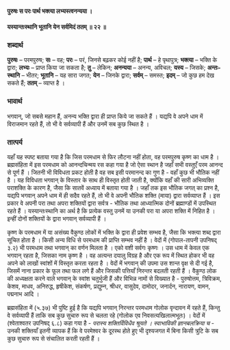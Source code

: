 #### पुरुषः स परः पार्थ भक्त्या लभ्यस्त्वनन्यया ।
#### यस्यान्तःस्थानि भूतानि येन सर्वमिदं ततम् ॥ २२ ॥

### शब्दार्थ

**पुरुषः** – परमपुरुष; **सः** – वह; **परः** – परं, जिनसे बढ़कर कोई नहीं है; **पार्थ** – हे पृथापुत्र; **भक्त्या** – भक्ति के द्वारा; **लभ्यः** – प्राप्त किया जा सकता है; **तु** – लेकिन; **अनन्यया** – अनन्य, अविचल; **यस्य** – जिसके; **अन्तः-स्थानि** – भीतर; **भूतानि** – यह सारा जगत; **येन** – जिनके द्वारा; **सर्वम्** – समस्त; **इदम्** – जो कुछ हम देख सकते हैं; **ततम्** – व्याप्त है ।

### भावार्थ

भगवान्, जो सबसे महान हैं, अनन्य भक्ति द्वारा ही प्राप्त किये जा सकते हैं । यद्यपि वे अपने धाम में विराजमान रहते हैं, तो भी वे सर्वव्यापी हैं और उनमें सब कुछ स्थित है ।

### तात्पर्य

यहाँ यह स्पष्ट बताया गया है कि जिस परमधाम से फिर लौटना नहीं होता, वह परमपुरुष कृष्ण का धाम है । ब्रह्मसंहिता में इस परमधाम को आनन्दचिन्मय रस कहा गया है जो ऐसा स्थान है जहाँ सभी वस्तुएँ परम आनन्द से पूर्ण हैं । जितनी भी विविधता प्रकट होती है वह सब इसी परमानन्द का गुण है - वहाँ कुछ भी भौतिक नहीं है । यह विविधता भगवान् के विस्तार के साथ ही विस्तृत होती जाती है, क्योंकि वहाँ की सारी अभिव्यक्ति पराशक्ति के कारण है, जैसा कि सातवें अध्याय में बताया गया है । जहाँ तक इस भौतिक जगत् का प्रश्न है, यद्यपि भगवान् अपने धाम में ही सदैव रहते हैं, तो भी वे अपनी भौतिक शक्ति (माया) द्वारा सर्वव्याप्त हैं । इस प्रकार वे अपनी परा तथा अपरा शक्तियों द्वारा सर्वत्र - भौतिक तथा आध्यात्मिक दोनों ब्रह्माण्डों में उपस्थित रहते हैं । यस्यान्तःस्थानि का अर्थ है कि प्रत्येक वस्तु उनमें या उनकी परा या अपरा शक्ति में निहित है । इन्हीं दोनों शक्तियों के द्वारा भगवान् सर्वव्यापी हैं ।

कृष्ण के परमधाम में या असंख्य वैकुण्ठ लोकों में भक्ति के द्वारा ही प्रवेश सम्भव है, जैसा कि भक्त्या शब्द द्वारा सूचित होता है । किसी अन्य विधि से परमधाम की प्राप्ति सम्भव नहीं है । वेदों में (गोपाल-तापनी उपनिषद् ३.२) भी परमधाम तथा भगवान् का वर्णन मिलता है । एको वशी सर्वगः कृष्णः । उस धाम में केवल एक भगवान् रहता है, जिसका नाम कृष्ण है । वह अत्यन्त दयालु विग्रह है और एक रूप में स्थित होकर भी वह अपने को लाखों स्वांशों में विस्तृत करता रहता है । वेदों में भगवान् की उपमा उस शान्त वृक्ष से दी गई है, जिसमें नाना प्रकार के फूल तथा फल लगे हैं और जिसकी पत्तियाँ निरन्तर बदलती रहती हैं । वैकुण्ठ लोक की अध्यक्षता करने वाले भगवान् के स्वांश चतुर्भुजी हैं और विभिन्न नामों से विख्यात है - पुरुषोत्तम, त्रिविक्रम, केशव, माधव, अनिरुद्ध, हृषीकेश, संकर्षण, प्रद्युम्न, श्रीधर, वासुदेव, दामोदर, जनार्दन, नारायण, वामन, पद्मनाभ आदि ।

ब्रह्मसंहिता में (५.३७) भी पुष्टि हुई है कि यद्यपि भगवान् निरन्तर परमधाम गोलोक वृन्दावन में रहते हैं, किन्तु वे सर्वव्यापी हैं ताकि सब कुछ सुचारु रूप से चलता रहे (गोलोक एव निवसत्यखिलात्मभूतः) । वेदों में (श्वेताश्वतर उपनिषद् ६.८) कहा गया है - *परास्य शक्तिर्विविधैव श्रूयते । स्वाभाविकी ज्ञानबलक्रिया च* - उनकी शक्तियाँ इतनी व्यापक हैं कि वे परमेश्वर के दूरस्थ होते हुए भी दृश्यजगत में बिना किसी त्रुटि के सब कुछ सुचारु रूप से संचालित करती रहती हैं ।